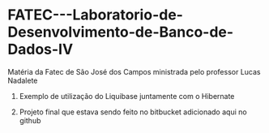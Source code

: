# FATEC---Laboratorio-de-Desenvolvimento-de-Banco-de-Dados-IV
Matéria da Fatec de São José dos Campos ministrada pelo professor Lucas Nadalete


1) Exemplo de utilização do Liquibase juntamente com o Hibernate

2) Projeto final que estava sendo feito no bitbucket adicionado aqui no github
